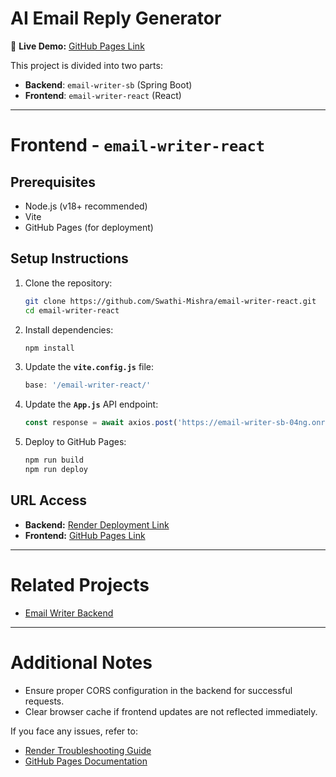 # AI Email Reply Generator

🔗 **Live Demo:** [GitHub Pages Link](https://Swathi-Mishra.github.io/email-writer-react)

This project is divided into two parts:
- **Backend**: `email-writer-sb` (Spring Boot)
- **Frontend**: `email-writer-react` (React)

---

# Frontend - `email-writer-react`

## Prerequisites
- Node.js (v18+ recommended)
- Vite
- GitHub Pages (for deployment)

## Setup Instructions
1. Clone the repository:
   ```bash
   git clone https://github.com/Swathi-Mishra/email-writer-react.git
   cd email-writer-react
   ```
2. Install dependencies:
   ```bash
   npm install
   ```
3. Update the **`vite.config.js`** file:
   ```javascript
   base: '/email-writer-react/'
   ```
4. Update the **`App.js`** API endpoint:
   ```javascript
   const response = await axios.post('https://email-writer-sb-04ng.onrender.com/api/email/generate', {
   ```
5. Deploy to GitHub Pages:
   ```bash
   npm run build
   npm run deploy
   ```

## URL Access
- **Backend:** [Render Deployment Link](https://email-writer-sb-04ng.onrender.com)
- **Frontend:** [GitHub Pages Link](https://Swathi-Mishra.github.io/email-writer-react)

---

# Related Projects
- [Email Writer Backend](https://github.com/Swathi-Mishra/email-writer-sb)

---

# Additional Notes
- Ensure proper CORS configuration in the backend for successful requests.
- Clear browser cache if frontend updates are not reflected immediately.

If you face any issues, refer to:
- [Render Troubleshooting Guide](https://render.com/docs/troubleshooting-deploys)
- [GitHub Pages Documentation](https://pages.github.com/)

